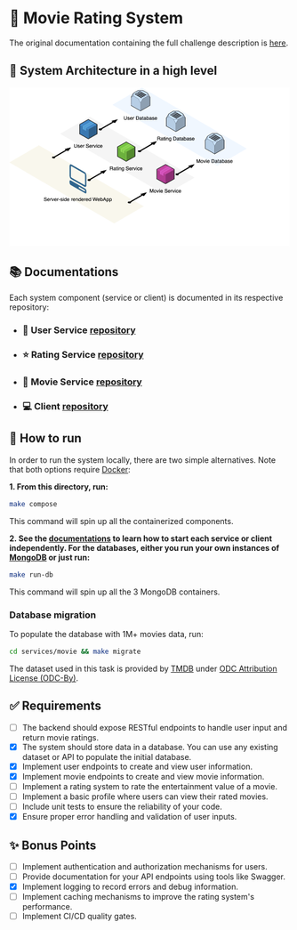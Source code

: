 # 🍿 Movie Rating System

The original documentation containing the full challenge description is [here](README_CHALLENGE.md).

## 🚀 System Architecture in a high level

![MRS Architecture](architecture.png)

## 📚 Documentations

Each system component (service or client) is documented in its respective repository:

- ### 👤 User Service [repository](services/user)
- ### ⭐ Rating Service [repository](services/rating)
- ### 🎥 Movie Service [repository](services/movie)
- ### 💻 Client [repository](client)

## 🏃 How to run

In order to run the system locally, there are two simple alternatives. Note that both options require [Docker](https://www.docker.com/):

**1. From this directory, run:**
```bash
make compose
```
This command will spin up all the containerized components.

**2. See the [documentations](#-documentations) to learn how to start each service or client independently. For the databases, either you run your own instances of [MongoDB](https://www.mongodb.com/) or just run:**
```bash
make run-db
```
This command will spin up all the 3 MongoDB containers.

### Database migration

To populate the database with 1M+ movies data, run:
```bash
cd services/movie && make migrate
```
The dataset used in this task is provided by [TMDB](https://www.themoviedb.org/) under [ODC Attribution License (ODC-By)](https://opendatacommons.org/licenses/by/1-0/index.html).

## ✅ Requirements

- [ ] The backend should expose RESTful endpoints to handle user input and
  return movie ratings.
- [x] The system should store data in a database. You can use any existing
  dataset or API to populate the initial database.
- [x] Implement user endpoints to create and view user information.
- [x] Implement movie endpoints to create and view movie information.
- [ ] Implement a rating system to rate the entertainment value of a movie.
- [ ] Implement a basic profile where users can view their rated movies.
- [ ] Include unit tests to ensure the reliability of your code.
- [x] Ensure proper error handling and validation of user inputs.

## ✨ Bonus Points

- [ ] Implement authentication and authorization mechanisms for users.
- [ ] Provide documentation for your API endpoints using tools like Swagger.
- [x] Implement logging to record errors and debug information.
- [ ] Implement caching mechanisms to improve the rating system's performance.
- [ ] Implement CI/CD quality gates.
